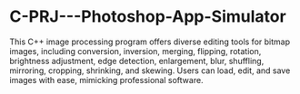 # C-PRJ---Photoshop-App-Simulator
This C++ image processing program offers diverse editing tools for bitmap images, including conversion, inversion, merging, flipping, rotation, brightness adjustment, edge detection, enlargement, blur, shuffling, mirroring, cropping, shrinking, and skewing. Users can load, edit, and save images with ease, mimicking professional software.
